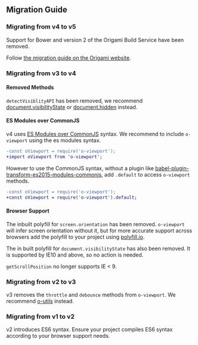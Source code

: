 ## Migration Guide

### Migrating from v4 to v5

Support for Bower and version 2 of the Origami Build Service have been removed.

Follow [the migration guide on the Origami website](https://origami.ft.com/docs/tutorials/bower-to-npm/).

### Migrating from v3 to v4

#### Removed Methods

`detectVisiblityAPI` has been removed, we recommend [document.visibilityState](https://developer.mozilla.org/en-US/docs/Web/API/Document/visibilityState) or [document.hidden](https://developer.mozilla.org/en-US/docs/Web/API/Document/hidden) instead.

#### ES Modules over CommonJS

v4 uses [ES Modules over CommonJS](https://hacks.mozilla.org/2018/03/es-modules-a-cartoon-deep-dive/) syntax. We recommend to include `o-viewport` using the es modules syntax.

```diff
-const oViewport = require('o-viewport');
+import oViewport from 'o-viewport';
```

However to use the CommonJS syntax, without a plugin like [babel-plugin-transform-es2015-modules-commonjs](https://babeljs.io/docs/en/babel-plugin-transform-es2015-modules-commonjs), add `.default` to access `o-viewport` methods.

```diff
-const oViewport = require('o-viewport');
+const oViewport = require('o-viewport').default;
```

#### Browser Support

The inbuilt polyfill for `screen.orientation` has been removed. `o-viewport` will infer screen orientation without it, but for more accurate support across browsers add the polyfill to your project using [polyfill.io](https://polyfill.io/v3/url-builder/).

The in built polyfill for `document.visibilityState` has also been removed. It is supported by IE10 and above, so no action is needed.

`getScrollPosition` no longer supports IE < 9.

### Migrating from v2 to v3

v3 removes the `throttle` and `debounce` methods from `o-viewport`. We recommend [o-utils](https://github.com/Financial-Times/o-utils/) instead.

### Migrating from v1 to v2

v2 introduces ES6 syntax. Ensure your project compiles ES6 syntax according to your browser support needs.
